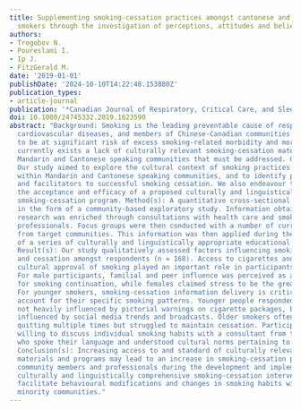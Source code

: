 ```yaml
---
title: Supplementing smoking-cessation practices amongst cantonese and mandarin speaking
  smokers through the investigation of perceptions, attitudes and beliefs
authors:
- Tregobov N.
- Poureslami I.
- Ip J.
- FitzGerald M.
date: '2019-01-01'
publishDate: '2024-10-10T14:22:48.153880Z'
publication_types:
- article-journal
publication: '*Canadian Journal of Respiratory, Critical Care, and Sleep Medicine*'
doi: 10.1080/24745332.2019.1623590
abstract: "Background: Smoking is the leading preventable cause of respiratory and
  cardiovascular diseases, and members of Chinese-Canadian communities have been found
  to be at significant risk of excess smoking-related morbidity and mortality. There
  currently exists a lack of culturally relevant smoking-cessation materials for both
  Mandarin and Cantonese speaking communities that must be addressed. Objective(s):
  Our study aimed to explore the cultural context of smoking practices and smoking-cessation
  within Mandarin and Cantonese speaking communities, and to identify perceived barriers
  and facilitators to successful smoking cessation. We also endeavour to understand
  the acceptance and efficacy of a proposed culturally and linguistically appropriate
  smoking-cessation program. Method(s): A quantitative cross-sectional study was undertaken
  in the form of a community-based exploratory study. Information obtained from this
  research was enriched through consultations with health care and smoking-cessation
  professionals. Focus groups were then conducted with a number of current smokers
  from target communities. This information was then applied during the development
  of a series of culturally and linguistically appropriate educational materials.
  Result(s): Our study qualitatively assessed factors influencing smoking onset, continuation
  and cessation amongst respondents (n = 168). Access to cigarettes and a general
  cultural approval of smoking played an important role in participants' smoking-onset.
  For male participants, familial and peer influence was perceived as a major factor
  for smoking continuation, while females claimed stress to be the greatest determinant.
  For younger smokers, smoking-cessation information delivery is critical and must
  account for their specific smoking patterns. Younger people responded they were
  not heavily influenced by pictorial warnings on cigarette packages, but would be
  influenced by social media trends and broadcasts. Older smokers often attempted
  quitting multiple times but struggled to maintain cessation. Participants were more
  willing to discuss individual smoking habits with a consultant from their culture,
  who spoke their language and understood cultural norms pertaining to smoking practices.
  Conclusion(s): Increasing access to and standard of culturally relevant smoking-cessation
  materials and programs may lead to an increase in smoking-cessation practices. Engaging
  community members and professionals during the development and implementation of
  culturally and linguistically comprehensive smoking-cessation interventions may
  facilitate behavioural modifications and changes in smoking habits within ethnic
  minority communities."
---
```

